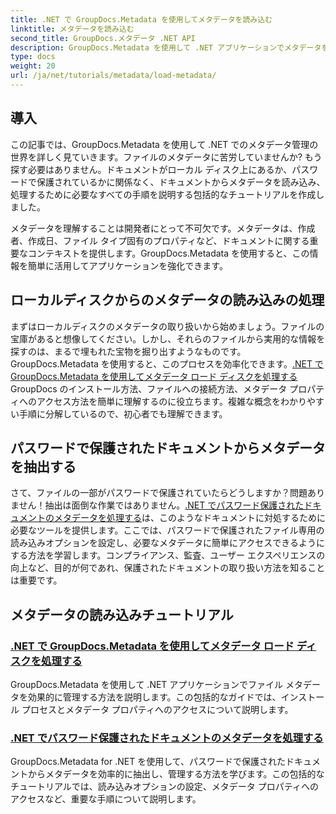 ```yaml
---
title: .NET で GroupDocs.Metadata を使用してメタデータを読み込む
linktitle: メタデータを読み込む
second_title: GroupDocs.メタデータ .NET API
description: GroupDocs.Metadata を使用して .NET アプリケーションでメタデータを効率的に読み込み、管理する方法を学びます。
type: docs
weight: 20
url: /ja/net/tutorials/metadata/load-metadata/
---
```

## 導入

この記事では、GroupDocs.Metadata を使用して .NET でのメタデータ管理の世界を詳しく見ていきます。ファイルのメタデータに苦労していませんか? もう探す必要はありません。ドキュメントがローカル ディスク上にあるか、パスワードで保護されているかに関係なく、ドキュメントからメタデータを読み込み、処理するために必要なすべての手順を説明する包括的なチュートリアルを作成しました。 

メタデータを理解することは開発者にとって不可欠です。メタデータは、作成者、作成日、ファイル タイプ固有のプロパティなど、ドキュメントに関する重要なコンテキストを提供します。GroupDocs.Metadata を使用すると、この情報を簡単に活用してアプリケーションを強化できます。

## ローカルディスクからのメタデータの読み込みの処理
まずはローカルディスクのメタデータの取り扱いから始めましょう。ファイルの宝庫があると想像してください。しかし、それらのファイルから実用的な情報を探すのは、まるで埋もれた宝物を掘り出すようなものです。GroupDocs.Metadata を使用すると、このプロセスを効率化できます。[.NET で GroupDocs.Metadata を使用してメタデータ ロード ディスクを処理する](./handling-metadata-local-disk/)GroupDocs のインストール方法、ファイルへの接続方法、メタデータ プロパティへのアクセス方法を簡単に理解するのに役立ちます。複雑な概念をわかりやすい手順に分解しているので、初心者でも理解できます。

## パスワードで保護されたドキュメントからメタデータを抽出する
さて、ファイルの一部がパスワードで保護されていたらどうしますか？問題ありません！抽出は面倒な作業ではありません。[.NET でパスワード保護されたドキュメントのメタデータを処理する](./handling-metadata-from-password-protected-document/)は、このようなドキュメントに対処するために必要なツールを提供します。ここでは、パスワードで保護されたファイル専用の読み込みオプションを設定し、必要なメタデータに簡単にアクセスできるようにする方法を学習します。コンプライアンス、監査、ユーザー エクスペリエンスの向上など、目的が何であれ、保護されたドキュメントの取り扱い方法を知ることは重要です。

## メタデータの読み込みチュートリアル
### [.NET で GroupDocs.Metadata を使用してメタデータ ロード ディスクを処理する](./handling-metadata-local-disk/)
GroupDocs.Metadata を使用して .NET アプリケーションでファイル メタデータを効果的に管理する方法を説明します。この包括的なガイドでは、インストール プロセスとメタデータ プロパティへのアクセスについて説明します。
### [.NET でパスワード保護されたドキュメントのメタデータを処理する](./handling-metadata-from-password-protected-document/)
GroupDocs.Metadata for .NET を使用して、パスワードで保護されたドキュメントからメタデータを効率的に抽出し、管理する方法を学びます。この包括的なチュートリアルでは、読み込みオプションの設定、メタデータ プロパティへのアクセスなど、重要な手順について説明します。